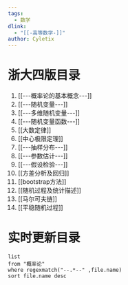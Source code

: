 ```yaml
---
tags:
  - 数学
dlink:
  - "[[-高等数学-]]"
author: Cyletix
---
```

# 浙大四版目录
1. [[---概率论的基本概念---]]
2. [[---随机变量---]]
3. [[---多维随机变量---]]
4. [[---随机变量函数---]]
5. [[大数定律]]
6. [[中心极限定理]]
7. [[---抽样分布---]]
8. [[---参数估计---]]
9. [[---假设检验---]]
10. [[方差分析及回归]]
11. [[bootstrap方法]]
12. [[随机过程及统计描述]]
13. [[马尔可夫链]]
14. [[平稳随机过程]]

# 实时更新目录
```dataview
list 
from "概率论"
where regexmatch("--.*--" ,file.name)
sort file.name desc
```

